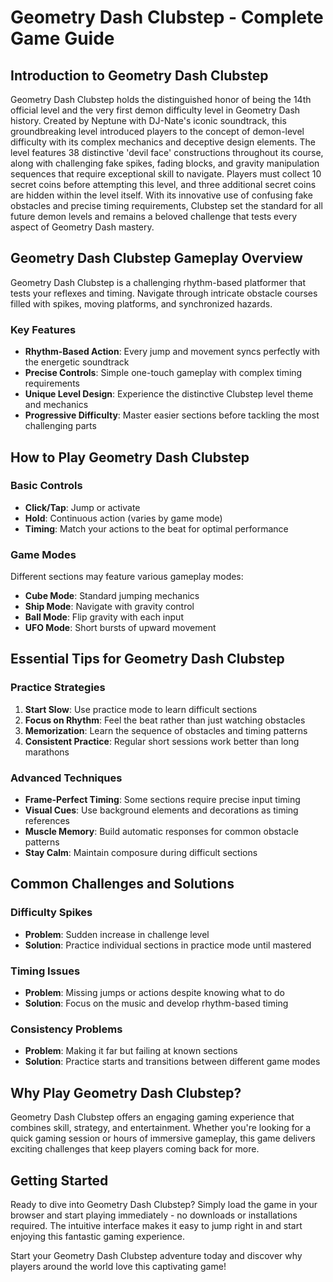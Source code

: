 # Geometry Dash Clubstep - Complete Game Guide

## Introduction to Geometry Dash Clubstep

Geometry Dash Clubstep holds the distinguished honor of being the 14th official level and the very first demon difficulty level in Geometry Dash history. Created by Neptune with DJ-Nate's iconic soundtrack, this groundbreaking level introduced players to the concept of demon-level difficulty with its complex mechanics and deceptive design elements. The level features 38 distinctive 'devil face' constructions throughout its course, along with challenging fake spikes, fading blocks, and gravity manipulation sequences that require exceptional skill to navigate. Players must collect 10 secret coins before attempting this level, and three additional secret coins are hidden within the level itself. With its innovative use of confusing fake obstacles and precise timing requirements, Clubstep set the standard for all future demon levels and remains a beloved challenge that tests every aspect of Geometry Dash mastery.

## Geometry Dash Clubstep Gameplay Overview

Geometry Dash Clubstep is a challenging rhythm-based platformer that tests your reflexes and timing. Navigate through intricate obstacle courses filled with spikes, moving platforms, and synchronized hazards.

### Key Features
- **Rhythm-Based Action**: Every jump and movement syncs perfectly with the energetic soundtrack
- **Precise Controls**: Simple one-touch gameplay with complex timing requirements
- **Unique Level Design**: Experience the distinctive Clubstep level theme and mechanics
- **Progressive Difficulty**: Master easier sections before tackling the most challenging parts

## How to Play Geometry Dash Clubstep

### Basic Controls
- **Click/Tap**: Jump or activate
- **Hold**: Continuous action (varies by game mode)
- **Timing**: Match your actions to the beat for optimal performance

### Game Modes
Different sections may feature various gameplay modes:
- **Cube Mode**: Standard jumping mechanics
- **Ship Mode**: Navigate with gravity control
- **Ball Mode**: Flip gravity with each input
- **UFO Mode**: Short bursts of upward movement

## Essential Tips for Geometry Dash Clubstep

### Practice Strategies
1. **Start Slow**: Use practice mode to learn difficult sections
2. **Focus on Rhythm**: Feel the beat rather than just watching obstacles
3. **Memorization**: Learn the sequence of obstacles and timing patterns
4. **Consistent Practice**: Regular short sessions work better than long marathons

### Advanced Techniques
- **Frame-Perfect Timing**: Some sections require precise input timing
- **Visual Cues**: Use background elements and decorations as timing references
- **Muscle Memory**: Build automatic responses for common obstacle patterns
- **Stay Calm**: Maintain composure during difficult sections

## Common Challenges and Solutions

### Difficulty Spikes
- **Problem**: Sudden increase in challenge level
- **Solution**: Practice individual sections in practice mode until mastered

### Timing Issues
- **Problem**: Missing jumps or actions despite knowing what to do
- **Solution**: Focus on the music and develop rhythm-based timing

### Consistency Problems
- **Problem**: Making it far but failing at known sections
- **Solution**: Practice starts and transitions between different game modes


## Why Play Geometry Dash Clubstep?

Geometry Dash Clubstep offers an engaging gaming experience that combines skill, strategy, and entertainment. Whether you're looking for a quick gaming session or hours of immersive gameplay, this game delivers exciting challenges that keep players coming back for more.

## Getting Started

Ready to dive into Geometry Dash Clubstep? Simply load the game in your browser and start playing immediately - no downloads or installations required. The intuitive interface makes it easy to jump right in and start enjoying this fantastic gaming experience.

Start your Geometry Dash Clubstep adventure today and discover why players around the world love this captivating game!